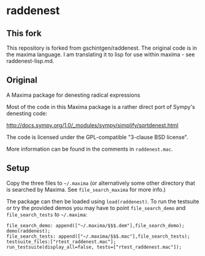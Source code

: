 # raddenest

## This fork 

This repository is forked from gschintgen/raddenest.  The original code is in the maxima language.  I am translating it to lisp for use within maxima - see raddenest-lisp.md.  

## Original
A Maxima package for denesting radical expressions

Most of the code in this Maxima package is a rather direct port of Sympy's
denesting code:

http://docs.sympy.org/1.0/_modules/sympy/simplify/sqrtdenest.html

The code is licensed under the GPL-compatible "3-clause BSD license".

More information can be found in the comments in `raddenest.mac`.

## Setup
Copy the three files to `~/.maxima` (or alternatively some other directory that is searched by Maxima. See `file_search_maxima` for more info.)

The package can then be loaded using `load(raddenest)`.
To run the testsuite or try the provided demos you may have to point `file_search_demo` and `file_search_tests` to `~/.maxima`:

```
file_search_demo: append(["~/.maxima/$$$.dem"],file_search_demo);
demo(raddenest);
file_search_tests: append(["~/.maxima/$$$.mac"],file_search_tests);
testsuite_files:["rtest_raddenest.mac"];
run_testsuite(display_all=false, tests=["rtest_raddenest.mac"]);
```
